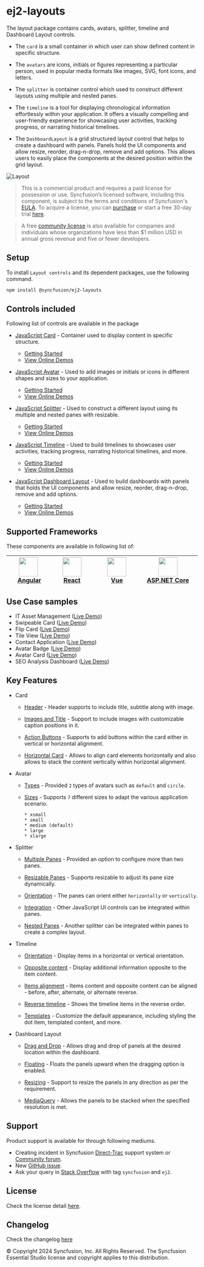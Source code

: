 # ej2-layouts

The layout package contains cards, avatars, splitter, timeline and Dashboard Layout controls.

* The `card` is a small container in which user can show defined content in specific structure.

* The `avatars` are icons, initials or figures representing a particular person, used in popular media formats like images, SVG, font icons, and letters.

* The `splitter` is container control which used to construct different layouts using multiple and nested panes.

* The `timeline` is a tool for displaying chronological information effortlessly within your application. It offers a visually compelling and user-friendly experience for showcasing user activities, tracking progress, or narrating historical timelines.

* The `DashboardLayout` is a grid structured layout control that helps to create a dashboard with panels. Panels hold the UI components and allow resize, reorder, drag-n-drop, remove and add options. This allows users to easily place the components at the desired position within the grid layout.

![Layout](https://ej2.syncfusion.com/products/images/layout/readme.png)

> This is a commercial product and requires a paid license for possession or use. Syncfusion’s licensed software, including this component, is subject to the terms and conditions of Syncfusion's [EULA](https://www.syncfusion.com/eula/es/). To acquire a license, you can [purchase](https://www.syncfusion.com/sales/products/?utm_source=npm&utm_medium=listing&utm_campaign=javascript-layout-npm) or start a free 30-day trial [here](https://www.syncfusion.com/account/manage-trials/start-trials/?utm_source=npm&utm_medium=listing&utm_campaign=javascript-layout-npm).

> A free [community license](https://www.syncfusion.com/products/communitylicense/?utm_source=npm&utm_medium=listing&utm_campaign=javascript-layout-npm) is also available for companies and individuals whose organizations have less than $1 million USD in annual gross revenue and five or fewer developers.

## Setup

To install `Layout controls` and its dependent packages, use the following command.

```sh
npm install @syncfusion/ej2-layouts
```

## Controls included

Following list of controls are available in the package

* [JavaScript Card](https://www.syncfusion.com/javascript-ui-controls/js-card?utm_source=npm&utm_medium=listing&utm_campaign=javascript-layout-npm) - Container used to display content in specific structure.
  * [Getting Started](https://ej2.syncfusion.com/documentation/card/getting-started/?utm_source=npm&utm_medium=listing&utm_campaign=javascript-layout-npm)
  * [View Online Demos](https://ej2.syncfusion.com/demos/?utm_source=npm&utm_medium=listing&utm_campaign=javascript-layout-npm#/fluent2/card/basic.html)

* [JavaScript Avatar](https://www.syncfusion.com/javascript-ui-controls/js-avatar?utm_source=npm&utm_medium=listing&utm_campaign=javascript-layout-npm) - Used to add images or initials or icons in different shapes and sizes to your application.
  * [Getting Started](https://ej2.syncfusion.com/documentation/avatar/getting-started/?utm_source=npm&utm_medium=listing&utm_campaign=javascript-layout-npm)
  * [View Online Demos](https://ej2.syncfusion.com/demos/?utm_source=npm&utm_medium=listing&utm_campaign=javascript-layout-npm#/fluent2/avatar/default.html)

* [JavaScript Splitter](https://www.syncfusion.com/javascript-ui-controls/js-splitter?utm_source=npm&utm_medium=listing&utm_campaign=javascript-layout-npm) - Used to construct a different layout using its multiple and nested panes with resizable.
  * [Getting Started](https://ej2.syncfusion.com/documentation/splitter/getting-started/?utm_source=npm&utm_medium=listing&utm_campaign=javascript-layout-npm)
  * [View Online Demos](https://ej2.syncfusion.com/demos/?utm_source=npm&utm_medium=listing&utm_campaign=javascript-layout-npm#/fluent2/splitter/default.html)

* [JavaScript Timeline](https://www.syncfusion.com/javascript-ui-controls/js-timeline?utm_source=npm&utm_medium=listing&utm_campaign=javascript-layout-npm) - Used to build timelines to showcases user activities, tracking progress, narrating historical timelines, and more.
  * [Getting Started](https://ej2.syncfusion.com/documentation/timeline/getting-started/?utm_source=npm&utm_medium=listing&utm_campaign=javascript-layout-npm)
  * [View Online Demos](https://ej2.syncfusion.com/demos/?utm_source=npm&utm_medium=listing&utm_campaign=javascript-layout-npm#/fluent2/timeline/default.html)

* [JavaScript Dashboard Layout](https://www.syncfusion.com/javascript-ui-controls/js-dashboard-layout?utm_source=npm&utm_medium=listing&utm_campaign=javascript-layout-npm) - Used to build dashboards with panels that holds the UI components and allow resize, reorder, drag-n-drop, remove and add options.
  * [Getting Started](https://ej2.syncfusion.com/documentation/dashboard-layout/getting-started/?utm_source=npm&utm_medium=listing&utm_campaign=javascript-layout-npm)
  * [View Online Demos](https://ej2.syncfusion.com/demos/?utm_source=npm&utm_medium=listing&utm_campaign=javascript-layout-npm#/fluent2/dashboard-layout/default.html)

## Supported Frameworks

These components are available in following list of:

| [<img src="https://ej2.syncfusion.com/github/images/angular-new.svg" height="50" />](https://www.syncfusion.com/angular-components?utm_medium=listing&utm_source=github)<br/>&nbsp;&nbsp;&nbsp;&nbsp;&nbsp;[Angular](https://www.syncfusion.com/angular-components?utm_medium=listing&utm_source=github)&nbsp;&nbsp;&nbsp;&nbsp; | [<img src="https://ej2.syncfusion.com/github/images/react.svg"  height="50" />](https://www.syncfusion.com/react-components?utm_medium=listing&utm_source=github)<br/>&nbsp;&nbsp;&nbsp;&nbsp;&nbsp;&nbsp;[React](https://www.syncfusion.com/react-components?utm_medium=listing&utm_source=github)&nbsp;&nbsp;&nbsp;&nbsp;&nbsp;&nbsp; | [<img src="https://ej2.syncfusion.com/github/images/vue.svg" height="50" />](https://www.syncfusion.com/vue-components?utm_medium=listing&utm_source=github)<br/>&nbsp;&nbsp;&nbsp;&nbsp;&nbsp;&nbsp;&nbsp;&nbsp;&nbsp;[Vue](https://www.syncfusion.com/vue-components?utm_medium=listing&utm_source=github)&nbsp;&nbsp;&nbsp;&nbsp;&nbsp;&nbsp;&nbsp;&nbsp;&nbsp; | [<img src="https://ej2.syncfusion.com/github/images/netcore.svg" height="50" />](https://www.syncfusion.com/aspnet-core-ui-controls?utm_medium=listing&utm_source=github)<br/>&nbsp;&nbsp;[ASP.NET&nbsp;Core](https://www.syncfusion.com/aspnet-core-ui-controls?utm_medium=listing&utm_source=github)&nbsp;&nbsp; | [<img src="https://ej2.syncfusion.com/github/images/netmvc.svg" height="50" />](https://www.syncfusion.com/aspnet-mvc-ui-controls?utm_medium=listing&utm_source=github)<br/>&nbsp;&nbsp;[ASP.NET&nbsp;MVC](https://www.syncfusion.com/aspnet-mvc-ui-controls?utm_medium=listing&utm_source=github)&nbsp;&nbsp; | 
| :-----: | :-----: | :-----: | :-----: | :-----: |

## Use Case samples

* IT Asset Management ([Live Demo](https://ej2.syncfusion.com/showcase/vue/assetmanagement/?utm_source=npm&utm_medium=listing&utm_campaign=javascript-layout-npm))
* Swipeable Card ([Live Demo](https://ej2.syncfusion.com/demos/?utm_source=npm&utm_medium=listing&utm_campaign=javascript-layout-npm#/fluent2/card/swipeable.html))
* Flip Card ([Live Demo](https://ej2.syncfusion.com/demos/?utm_source=npm&utm_medium=listing&utm_campaign=javascript-layout-npm#/fluent2/card/flip.html))
* Tile View ([Live Demo](https://ej2.syncfusion.com/demos/?utm_source=npm&utm_medium=listing&utm_campaign=javascript-layout-npm#/fluent2/card/tile.html))
* Contact Application ([Live Demo](https://ej2.syncfusion.com/demos/?utm_source=npm&utm_medium=listing&utm_campaign=javascript-layout-npm#/fluent2/avatar/listview.html))
* Avatar Badge ([Live Demo](https://ej2.syncfusion.com/demos/?utm_source=npm&utm_medium=listing&utm_campaign=javascript-layout-npm#/fluent2/avatar/badge.html))
* Avatar Card ([Live Demo](https://ej2.syncfusion.com/demos/?utm_source=npm&utm_medium=listing&utm_campaign=javascript-layout-npm#/fluent2/avatar/card.html))
* SEO Analysis Dashboard ([Live Demo](https://ej2.syncfusion.com/demos/?utm_source=npm&utm_medium=listing&utm_campaign=javascript-layout-npm#/fluent2/dashboard-layout/analytics-dashboard.html))

## Key Features

* Card

  * [Header](https://ej2.syncfusion.com/demos/?utm_source=npm&utm_medium=listing&utm_campaign=javascript-layout-npm#/fluent2/card/basic.html) - Header supports to include title, subtitle along with image.

  * [Images and Title](https://ej2.syncfusion.com/demos/?utm_source=npm&utm_medium=listing&utm_campaign=javascript-layout-npm#/fluent2/card/reveal.html) - Support to include images with customizable caption positions in it.

  * [Action Buttons](https://ej2.syncfusion.com/demos/?utm_source=npm&utm_medium=listing&utm_campaign=javascript-layout-npm#/fluent2/card/vertical.html) - Supports to add buttons within the card either in vertical or horizontal alignment.

  * [Horizontal Card](https://ej2.syncfusion.com/demos/?utm_source=npm&utm_medium=listing&utm_campaign=javascript-layout-npm#/fluent2/card/horizontal.html) - Allows to align card elements horizontally and also allows to stack the content vertically within horizontal alignment.

* Avatar
  * [Types](https://ej2.syncfusion.com/demos/?utm_source=npm&utm_medium=listing&utm_campaign=javascript-layout-npm#/fluent2/avatar/default.html) - Provided `2` types of avatars such as `default` and `circle`.

  * [Sizes](https://ej2.syncfusion.com/demos/?utm_source=npm&utm_medium=listing&utm_campaign=javascript-layout-npm#/fluent2/avatar/types.html) - Supports `7` different sizes to adapt the various application scenario.

        * xsmall
        * small
        * medium (default)
        * large
        * xlarge

* Splitter

  * [Multiple Panes](https://ej2.syncfusion.com/demos/?utm_source=npm&utm_medium=listing&utm_campaign=javascript-layout-npm#/fluent2/splitter/default.html) - Provided an option to configure more than two panes.

  * [Resizable Panes](https://ej2.syncfusion.com/demos/?utm_source=npm&utm_medium=listing&utm_campaign=javascript-layout-npm#/fluent2/splitter/code-editor-layout.html) - Supports resizable to adjust its pane size dynamically.

  * [Orientation](https://ej2.syncfusion.com/demos/?utm_source=npm&utm_medium=listing&utm_campaign=javascript-layout-npm#/fluent2/splitter/default.html) - The panes can orient either `horizontally` or `vertically`.

  * [Integration](https://ej2.syncfusion.com/demos/?utm_source=npm&utm_medium=listing&utm_campaign=javascript-layout-npm#/fluent2/splitter/accordion-navigation-menu.html) - Other JavaScript UI controls can be integrated within panes.

  * [Nested Panes](https://ej2.syncfusion.com/demos/?utm_source=npm&utm_medium=listing&utm_campaign=javascript-layout-npm#/fluent2/splitter/code-editor-layout.html) - Another splitter can be integrated within panes to create a complex layout.

* Timeline

  * [Orientation](https://ej2.syncfusion.com/demos/?utm_source=npm&utm_medium=listing&utm_campaign=javascript-layout-npm#/fluent2/timeline/api.html) - Display items in a horizontal or vertical orientation.

  * [Opposite content](https://ej2.syncfusion.com/demos/?utm_source=npm&utm_medium=listing&utm_campaign=javascript-layout-npm#/fluent2/timeline/api.html) -  Display additional information opposite to the item content.
  
  * [Items alignment](https://ej2.syncfusion.com/demos/?utm_source=npm&utm_medium=listing&utm_campaign=javascript-layout-npm#/fluent2/timeline/api.html) - Items content and opposite content can be aligned - before, after, alternate, or alternate reverse.
  
  * [Reverse timeline](https://ej2.syncfusion.com/demos/?utm_source=npm&utm_medium=listing&utm_campaign=javascript-layout-npm#/fluent2/timeline/api.html) - Shows the timeline items in the reverse order.
  
  * [Templates](https://ej2.syncfusion.com/demos/?utm_source=npm&utm_medium=listing&utm_campaign=javascript-layout-npm#/fluent2/timeline/template.html) - Customize the default appearance, including styling the dot item, templated content, and more.

* Dashboard Layout

  * [Drag and Drop](https://ej2.syncfusion.com/demos/?utm_source=npm&utm_medium=listing&utm_campaign=javascript-layout-npm#/fluent2/dashboard-layout/properties.html) - Allows drag and drop of panels at the desired location within the dashboard.

  * [Floating](https://ej2.syncfusion.com/demos/?utm_source=npm&utm_medium=listing&utm_campaign=javascript-layout-npm#/fluent2/dashboard-layout/properties.html) - Floats the panels upward when the dragging option is enabled.

  * [Resizing](https://ej2.syncfusion.com/demos/?utm_source=npm&utm_medium=listing&utm_campaign=javascript-layout-npm#/fluent2/dashboard-layout/properties.html) - Support to resize the panels in any direction as per the requirement.

  * [MediaQuery](https://ej2.syncfusion.com/demos/?utm_source=npm&utm_medium=listing&utm_campaign=javascript-layout-npm#/fluent2/dashboard-layout/default.html) - Allows the panels to be stacked when the specified resolution is met.

## Support

Product support is available for through following mediums.

* Creating incident in Syncfusion [Direct-Trac](https://www.syncfusion.com/support/directtrac/incidents/?utm_source=npm&utm_medium=listing&utm_campaign=javascript-layout-npm) support system or [Community forum](https://www.syncfusion.com/forums/essential-js2/?utm_source=npm&utm_medium=listing&utm_campaign=javascript-layout-npm).
* New [GitHub issue](https://github.com/syncfusion/ej2-javascript-ui-controls/issues/new/?utm_source=npm&utm_medium=listing&utm_campaign=javascript-layout-npm).
* Ask your query in [Stack Overflow](https://stackoverflow.com/?utm_source=npm&utm_medium=listing&utm_campaign=javascript-layout-npm) with tag `syncfusion` and `ej2`.

## License

Check the license detail [here](https://github.com/syncfusion/ej2-javascript-ui-controls/blob/master/license/?utm_source=npm&utm_medium=listing&utm_campaign=javascript-layout-npm).

## Changelog

Check the changelog [here](https://github.com/syncfusion/ej2-javascript-ui-controls/blob/master/controls/layouts/CHANGELOG.md/?utm_source=npm&utm_medium=listing&utm_campaign=javascript-layout-npm)

© Copyright 2024 Syncfusion, Inc. All Rights Reserved. The Syncfusion Essential Studio license and copyright applies to this distribution.
